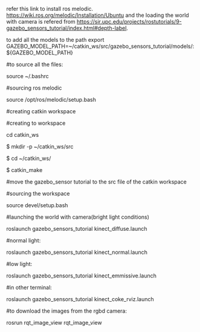 refer this link to install ros melodic.  https://wiki.ros.org/melodic/Installation/Ubuntu
and the  loading the world with camera is refered from https://sir.upc.edu/projects/rostutorials/9-gazebo_sensors_tutorial/index.html#depth-label.



to add all the models to the path
export GAZEBO_MODEL_PATH=~/catkin_ws/src/gazebo_sensors_tutorial/models/:${GAZEBO_MODEL_PATH}


#to source all the files:

source ~/.bashrc

#sourcing ros melodic

source /opt/ros/melodic/setup.bash

#creating catkin workspace

#creating to workspace

 cd catkin_ws
 
$ mkdir -p ~/catkin_ws/src

$ cd ~/catkin_ws/

$ catkin_make
 

#move the gazebo_sensor tutorial to the src file of the catkin workspace

#sourcing the workspace

 source devel/setup.bash

#launching the world with camera(bright light conditions)

roslaunch gazebo_sensors_tutorial kinect_diffuse.launch 

#normal light:

roslaunch gazebo_sensors_tutorial kinect_normal.launch 

#low light:

roslaunch gazebo_sensors_tutorial kinect_emmissive.launch 

#in other terminal:

 roslaunch gazebo_sensors_tutorial kinect_coke_rviz.launch

#to download the images from the rgbd camera:

rosrun rqt_image_view rqt_image_view 
    
    

    


 


            
 
